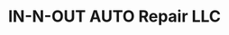 ---
title: "IN-N-OUT AUTO Repair LLC"
url: /marion/in-n-out-auto-repair-llc/
shop: Autowerkstatt
---